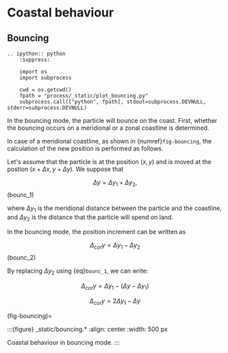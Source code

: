 # Coastal behaviour

## Bouncing

```{eval-rst}
.. ipython:: python
    :suppress:

    import os
    import subprocess

    cwd = os.getcwd()
    fpath = "process/_static/plot_bouncing.py"
    subprocess.call(["python", fpath], stdout=subprocess.DEVNULL, stderr=subprocess.DEVNULL)

```

In the bouncing mode, the particle will bounce on the coast. First, whether the bouncing occurs on a meridional or a zonal coastline is determined.

In case of a meridional coastline, as shown in {numref}`fig-bouncing`, the calculation of the new position is performed as follows.

Let's assume that the particle is at the position $(x, y)$ and is moved at the postion $(x + \Delta x, y + \Delta y)$. We suppose that

$$
\Delta y = \Delta y_1  + \Delta y_2,
$$ (bounc_1)

where $\Delta y_1$ is the meridional distance between the particle and the coastline, and $\Delta y_2$ is the distance that the particle will spend on land.

In the bouncing mode, the position increment can be written as

$$
\Delta_{cor} y = \Delta y_1 - \Delta y_2
$$ (bounc_2)

By replacing $\Delta y_2$ using {eq}`bounc_1`, we can write:

$$
\Delta_{cor} y = \Delta y_1 - (\Delta y - \Delta y_1)
$$

$$
\Delta_{cor} y = 2 \Delta y_1 - \Delta y
$$

(fig-bouncing)=

:::{figure} _static/bouncing.*
:align: center
:width: 500 px

Coastal behaviour in bouncing mode.
:::
